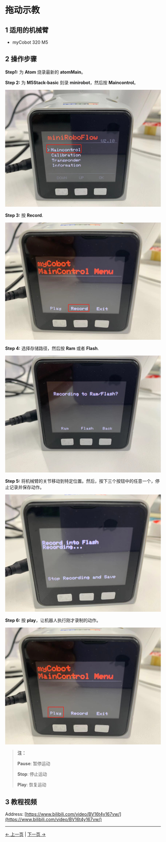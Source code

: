 # 拖动示教

## 1 适用的机械臂

- myCobot 320 M5

## 2 操作步骤

**Step1:** 为 **Atom** 烧录最新的 **atomMain**。

**Step 2:** 为 **M5Stack-basic** 刻录 **minirobot**，然后按 **Maincontrol**。

![](../../resources/10-ApplicationPython/1.jpg)

**Step 3:** 按 **Record**.

![](../../resources/10-ApplicationPython/2.jpg)

**Step 4:** 选择存储路径，然后按 **Ram** 或者 **Flash**.

![](../../resources/10-ApplicationPython/3.jpg)

**Step 5:** 将机械臂的关节移动到特定位置。然后，按下三个按钮中的任意一个，停止记录并保存动作。

![](../../resources/10-ApplicationPython/4.jpg)

**Step 6:** 按 **play**，让机器人执行刚才录制的动作。

![](../../resources/10-ApplicationPython/7.jpg)

> **注：**
>
> **Pause**: 暂停运动
>
> **Stop**: 停止运动
>
> **Play**: 恢复运动

## 3 教程视频

Address: [https://www.bilibili.com/video/BV16t4y167vw/](https://www.bilibili.com/video/BV16t4y167vw/)

---

[← 上一页](3_TCPIP.md) | [下一页 →](5_example.md)
